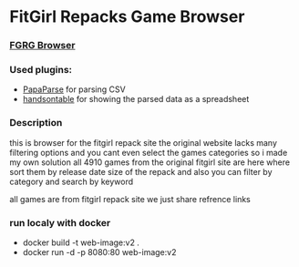 # FitGirl Repacks Game Browser
### [FGRG Browser](https://zetsu4i.github.io/FitGirl-Repacks-Game-Browser/)

### Used plugins:

- [PapaParse](https://github.com/mholt/PapaParse) for parsing CSV
- [handsontable](https://github.com/handsontable/handsontable) for showing the parsed data as a spreadsheet

### Description

this is browser for the fitgirl repack site the original website lacks many filtering options and you cant even select the games categories so i made my own solution all 4910 games from the original fitgirl site are here where sort them by release date size of the repack and also you can filter by category 
and search by keyword 


all games are from fitgirl repack site we just share refrence links 



### run localy with docker 
- docker build -t web-image:v2 .
- docker run -d -p 8080:80 web-image:v2
